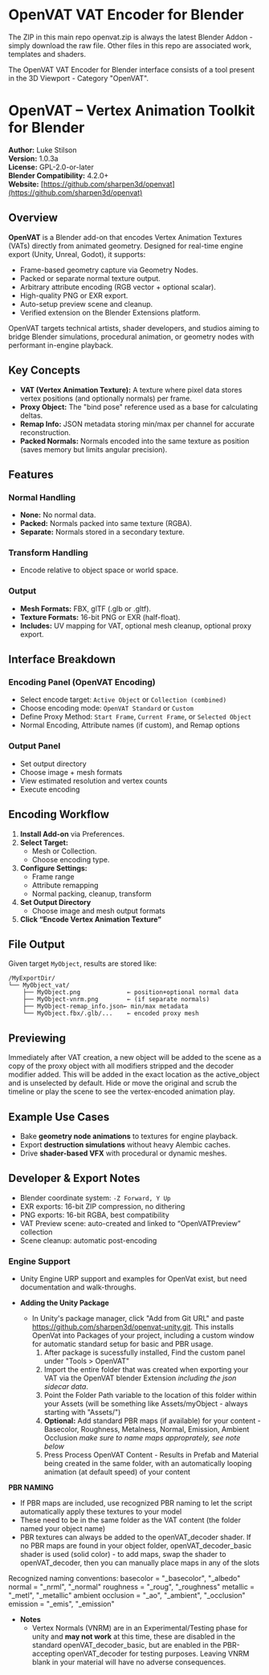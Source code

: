 # OpenVAT VAT Encoder for Blender

The ZIP in this main repo openvat.zip is always the latest Blender Addon - simply download the raw file.
Other files in this repo are associated work, templates and shaders.

The OpenVAT VAT Encoder for Blender interface consists of a tool present in the 3D Viewport - Category "OpenVAT".

# OpenVAT – Vertex Animation Toolkit for Blender

**Author:** Luke Stilson  
**Version:** 1.0.3a  
**License:** GPL-2.0-or-later  
**Blender Compatibility:** 4.2.0+  
**Website:** [https://github.com/sharpen3d/openvat](https://github.com/sharpen3d/openvat)

## Overview

**OpenVAT** is a Blender add-on that encodes Vertex Animation Textures (VATs) directly from animated geometry. Designed for real-time engine export (Unity, Unreal, Godot), it supports:
- Frame-based geometry capture via Geometry Nodes.
- Packed or separate normal texture output.
- Arbitrary attribute encoding (RGB vector + optional scalar).
- High-quality PNG or EXR export.
- Auto-setup preview scene and cleanup.
- Verified extension on the Blender Extensions platform.

OpenVAT targets technical artists, shader developers, and studios aiming to bridge Blender simulations, procedural animation, or geometry nodes with performant in-engine playback.

## Key Concepts

- **VAT (Vertex Animation Texture):** A texture where pixel data stores vertex positions (and optionally normals) per frame.
- **Proxy Object:** The "bind pose" reference used as a base for calculating deltas.
- **Remap Info:** JSON metadata storing min/max per channel for accurate reconstruction.
- **Packed Normals:** Normals encoded into the same texture as position (saves memory but limits angular precision).

## Features

### Normal Handling
- **None:** No normal data.
- **Packed:** Normals packed into same texture (RGBA).
- **Separate:** Normals stored in a secondary texture.

### Transform Handling
- Encode relative to object space or world space.

### Output
- **Mesh Formats:** FBX, glTF (.glb or .gltf).
- **Texture Formats:** 16-bit PNG or EXR (half-float).
- **Includes:** UV mapping for VAT, optional mesh cleanup, optional proxy export.

## Interface Breakdown

### Encoding Panel (OpenVAT Encoding)
- Select encode target: `Active Object` or `Collection (combined)`
- Choose encoding mode: `OpenVAT Standard` or `Custom`
- Define Proxy Method: `Start Frame`, `Current Frame`, or `Selected Object`
- Normal Encoding, Attribute names (if custom), and Remap options

### Output Panel
- Set output directory
- Choose image + mesh formats
- View estimated resolution and vertex counts
- Execute encoding

## Encoding Workflow

1. **Install Add-on** via Preferences.
2. **Select Target:**
   - Mesh or Collection.
   - Choose encoding type.
3. **Configure Settings:**
   - Frame range
   - Attribute remapping
   - Normal packing, cleanup, transform
4. **Set Output Directory**
   - Choose image and mesh output formats
5. **Click “Encode Vertex Animation Texture”**

## File Output

Given target `MyObject`, results are stored like:

```
/MyExportDir/
└── MyObject_vat/
    ├── MyObject.png             ← position+optional normal data
    ├── MyObject-vnrm.png        ← (if separate normals)
    ├── MyObject-remap_info.json← min/max metadata
    └── MyObject.fbx/.glb/...    ← encoded proxy mesh
```

## Previewing
Immediately after VAT creation, a new object will be added to the scene as a copy of the proxy object with all modifiers stripped and the decoder modifier added. This will be added in the exact location as the active_object and is unselected by default. Hide or move the original and scrub the timeline or play the scene to see the vertex-encoded animation play.

## Example Use Cases

- Bake **geometry node animations** to textures for engine playback.
- Export **destruction simulations** without heavy Alembic caches.
- Drive **shader-based VFX** with procedural or dynamic meshes.

## Developer & Export Notes

- Blender coordinate system: `-Z Forward, Y Up`
- EXR exports: 16-bit ZIP compression, no dithering
- PNG exports: 16-bit RGBA, best compatibility
- VAT Preview scene: auto-created and linked to “OpenVATPreview” collection
- Scene cleanup: automatic post-encoding

### Engine Support
  - Unity Engine URP support and examples for OpenVat exist, but need documentation and walk-throughs.

- **Adding the Unity Package**
  - In Unity's package manager, click "Add from Git URL" and paste https://github.com/sharpen3d/openvat-unity.git. This installs OpenVat into Packages of your project, including a custom window for automatic standard setup for basic and PBR usage.
    1. After package is sucessfully installed, Find the custom panel under "Tools > OpenVAT"
    2. Import the entire folder that was created when exporting your VAT via the OpenVAT blender Extension *including the json sidecar data*. 
    3. Point the Folder Path variable to the location of this folder within your Assets (will be something like Assets/myObject - always starting with "Assets/")
    4. **Optional:** Add standard PBR maps (if available) for your content - Basecolor, Roughness, Metalness, Normal, Emission, Ambient Occlusion *make sure to name maps approprately, see note below*
    5. Press Process OpenVAT Content - Results in Prefab and Material being created in the same folder, with an automatically looping animation (at default speed) of your content

**PBR NAMING**
  - If PBR maps are included, use recognized PBR naming to let the script automatically apply these textures to your model
  - These need to be in the same folder as the VAT content (the folder named your object name)
  - PBR textures can always be added to the openVAT_decoder shader. If no PBR maps are found in your object folder, openVAT_decoder_basic shader is used (solid color) - to add maps, swap the shader to openVAT_decoder, then you can manually place maps in any of the slots

Recognized naming conventions:
basecolor = "_basecolor", "_albedo"
normal = "_nrml", "_normal"
roughness = "_roug", "_roughness"
metallic = "_metl", "_metallic"
ambient occlusion = "_ao", "_ambient", "_occlusion"
emission = "_emis", "_emission"

- **Notes**
  - Vertex Normals (VNRM) are in an Experimental/Testing phase for unity and **may not work** at this time, these are disabled in the standard openVAT_decoder_basic, but are enabled in the PBR-accepting openVAT_decoder for testing purposes. Leaving VNRM blank in your material will have no adverse consequences.
  
  
